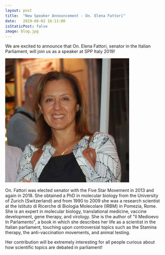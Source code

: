```yaml
---
layout: post
title:  "New Speaker Announcement - On. Elena Fattori"
date:   2019-08-02 16:11:00
isStaticPost: false
image: blog.jpg
---
```


We are excited to announce that On. Elena Fattori, senator in the Italian Parliament, will join us as a speaker at SPP Italy 2019! 

![](../img/people/ElenaFattori.jpg)

On. Fattori was elected senator with the Five Star Movement in 2013 and again in 2018. She obtained a PhD in molecular biology from the University of Zurich (Switzerland) and from 1990 to 2009 she was a research scientist at the Istituto di Ricerche di Biologia Molecolare (IRBM) in Pomezia, Rome. She is an expert in molecular biology, translational medicine, vaccine development, gene therapy, and virology. She is the author of "Il Medioevo In Parlamento", a book in which she describes her life as a scientist in the Italian parliament, touching upon controversial topics such as the Stamina therapy, the anti-vaccination movements, and animal testing.

Her contribution will be extremely interesting for all people curious about how scientific topics are debated in parliament! 
